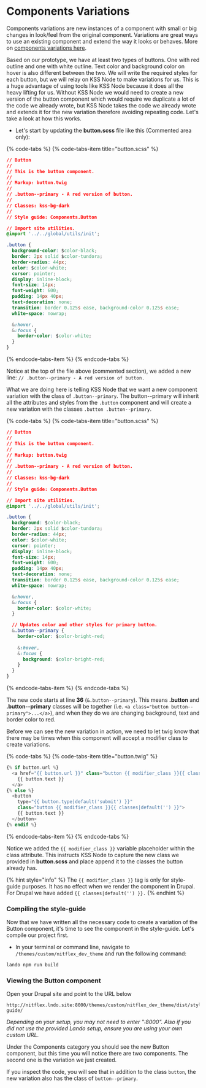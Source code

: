 # Components Variations

Components variations are new instances of a component with small or big changes in look/feel from the original component. Variations are great ways to use an existing component and extend the way it looks or behaves. More on [components variations here](http://bradfrost.com/blog/post/pattern-variations/).

Based on our prototype, we have at least two types of buttons. One with red outline and one with white outline. Text color and background color on hover is also different between the two. We will write the required styles for each button, but we will relay on KSS Node to make variations for us. This is a huge advantage of using tools like KSS Node because it does all the heavy lifting for us. Without KSS Node we would need to create a new version of the button component which would require we duplicate a lot of the code we already wrote, but KSS Node takes the code we already wrote and extends it for the new variation therefore avoiding repeating code. Let's take a look at how this works.

* Let's start by updating the **button.scss** file like this \(Commented area only\):

{% code-tabs %}
{% code-tabs-item title="button.scss" %}
```css
// Button
//
// This is the button component.
//
// Markup: button.twig
//
// .button--primary - A red version of button.
//
// Classes: kss-bg-dark
//
// Style guide: Components.Button

// Import site utilities.
@import '../../global/utils/init';

.button {
  background-color: $color-black;
  border: 2px solid $color-tundora;
  border-radius: 44px;
  color: $color-white;
  cursor: pointer;
  display: inline-block;
  font-size: 14px;
  font-weight: 600;
  padding: 14px 40px;
  text-decoration: none;
  transition: border 0.125s ease, background-color 0.125s ease;
  white-space: nowrap;

  &:hover,
  &:focus {
    border-color: $color-white;
  }
}
```
{% endcode-tabs-item %}
{% endcode-tabs %}

Notice at the top of the file above \(commented section\), we added a new line: `// .button--primary - A red version of button.`

What we are doing here is telling KSS Node that we want a new component variation with the class of `.button--primary`. The button--primary will inherit all the attributes and styles from the `.button` component and will create a new variation with the classes `.button .button--primary`.

{% code-tabs %}
{% code-tabs-item title="button.scss" %}
```css
// Button
//
// This is the button component.
//
// Markup: button.twig
//
// .button--primary - A red version of button.
//
// Classes: kss-bg-dark
//
// Style guide: Components.Button

// Import site utilities.
@import '../../global/utils/init';

.button {
  background: $color-black;
  border: 2px solid $color-tundora;
  border-radius: 44px;
  color: $color-white;
  cursor: pointer;
  display: inline-block;
  font-size: 14px;
  font-weight: 600;
  padding: 14px 40px;
  text-decoration: none;
  transition: border 0.125s ease, background-color 0.125s ease;
  white-space: nowrap;

  &:hover,
  &:focus {
    border-color: $color-white;
  }

  // Updates color and other styles for primary button.
  &.button--primary {
    border-color: $color-bright-red;
​
    &:hover,
    &:focus {
      background: $color-bright-red;
    }
  }
}
```
{% endcode-tabs-item %}
{% endcode-tabs %}

The new code starts at line **36** \(`&.button--primary`\).  This means **.button** and **.button--primary** classes will be together \(i.e. `<a class="button button--primary">...</a>`\), and when they do we are  changing background, text and border color to red.

Before we can see the new variation in action, we need to let twig know that there may be times when this component will accept a modifier class to create variations.

{% code-tabs %}
{% code-tabs-item title="button.twig" %}
```php
{% if button.url %}
  <a href="{{ button.url }}" class="button {{ modifier_class }}{{ classes|default('') }}">
    {{ button.text }}
  </a>
{% else %}
  <button
    type="{{ button.type|default('submit') }}"
    class="button {{ modifier_class }}{{ classes|default('') }}">
    {{ button.text }}
  </button>
{% endif %}
```
{% endcode-tabs-item %}
{% endcode-tabs %}

Notice we added the `{{ modifier_class }}` variable placeholder within the class attribute. This instructs KSS Node to capture the new class we provided in **button.scss** and place append it to the classes the button already has.

{% hint style="info" %}
The `{{ modifier_class }}` tag is only for style-guide purposes. It has no effect when we render the component in Drupal. For Drupal we have added `{{ classes|default('') }}.`
{% endhint %}

### Compiling the style-guide

Now that we have written all the necessary code to create a variation of the Button component, it's time to see the component in the style-guide. Let's compile our project first.

* In your terminal or command line, navigate to `/themes/custom/nitflex_dev_theme` and run the following command:

```bash
lando npm run build
```

### Viewing the Button component

Open your Drupal site and point to the URL below

```text
http://nitflex.lndo.site:8000/themes/custom/nitflex_dev_theme/dist/style-guide/
```

_Depending on your setup, you may not need to enter ":8000". Also if you did not use the provided Lando setup, ensure you are using your own custom URL_.

Under the Components category you should see the new Button component, but this time you will notice there are two components. The second one is the variation we just created.

If you inspect the code, you will see that in addition to the class `button`, the new variation also has the class of `button--primary`.

